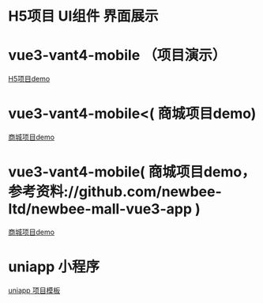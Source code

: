 # H5项目 UI组件 界面展示

# vue3-vant4-mobile （项目演示）
<a href="https://firecodes.github.io/uniapp-shop-template/dist-vant-template/"> H5项目demo</a>

# vue3-vant4-mobile<( 商城项目demo)
<a href="https://firecodes.github.io/uniapp-shop-template/dist-mall/"> 商城项目demo</a>

# vue3-vant4-mobile( 商城项目demo， 参考资料://github.com/newbee-ltd/newbee-mall-vue3-app )
<a href="https://firecodes.github.io/uniapp-shop-template/dist-mall-demo/"> 商城项目demo</a> 

# uniapp 小程序
<a href="https://firecodes.github.io/uniapp-shop-template/dist/"> uniapp 项目模板</a>




